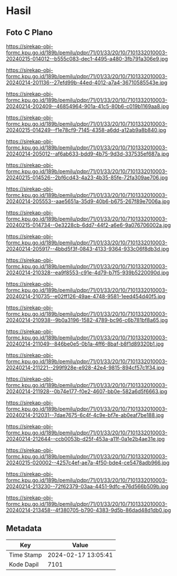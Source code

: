 # Hasil

## Foto C Plano

https://sirekap-obj-formc.kpu.go.id/189b/pemilu/pdpr/71/01/33/20/10/7101332010003-20240215-014012--b555c083-dec1-4495-a480-3fb791a306e9.jpg

https://sirekap-obj-formc.kpu.go.id/189b/pemilu/pdpr/71/01/33/20/10/7101332010003-20240214-201136--27efd99b-44ed-4012-a7a4-36710585543e.jpg

https://sirekap-obj-formc.kpu.go.id/189b/pemilu/pdpr/71/01/33/20/10/7101332010003-20240214-202409--46854964-901a-41c5-80b6-c019b1169aa8.jpg

https://sirekap-obj-formc.kpu.go.id/189b/pemilu/pdpr/71/01/33/20/10/7101332010003-20240215-014249--f1e78cf9-7145-4358-a6dd-a12ab9a8b840.jpg

https://sirekap-obj-formc.kpu.go.id/189b/pemilu/pdpr/71/01/33/20/10/7101332010003-20240214-205012--af6ab633-bdd9-4b75-9d3d-337535ef687a.jpg

https://sirekap-obj-formc.kpu.go.id/189b/pemilu/pdpr/71/01/33/20/10/7101332010003-20240215-014526--2bf6cd43-4a23-4b35-85fe-72fa309ae706.jpg

https://sirekap-obj-formc.kpu.go.id/189b/pemilu/pdpr/71/01/33/20/10/7101332010003-20240214-205553--aae5651a-35d9-40b6-b675-267f89e7006a.jpg

https://sirekap-obj-formc.kpu.go.id/189b/pemilu/pdpr/71/01/33/20/10/7101332010003-20240215-014734--0e3228cb-6dd7-44f2-a6e6-9a076706002a.jpg

https://sirekap-obj-formc.kpu.go.id/189b/pemilu/pdpr/71/01/33/20/10/7101332010003-20240214-205917--4bbd5f3f-0843-4133-9364-933c06f8db3d.jpg

https://sirekap-obj-formc.kpu.go.id/189b/pemilu/pdpr/71/01/33/20/10/7101332010003-20240214-210328--ea9f8553-c91e-4d79-b7f5-939b5220090d.jpg

https://sirekap-obj-formc.kpu.go.id/189b/pemilu/pdpr/71/01/33/20/10/7101332010003-20240214-210735--e02ff126-49ae-4748-9581-1eed454d40f5.jpg

https://sirekap-obj-formc.kpu.go.id/189b/pemilu/pdpr/71/01/33/20/10/7101332010003-20240214-210938--9b0a3196-1582-4789-bc96-c6b781bf8a65.jpg

https://sirekap-obj-formc.kpu.go.id/189b/pemilu/pdpr/71/01/33/20/10/7101332010003-20240214-211049--846be0e5-0b1a-4ff6-8baf-b8f1d89320b1.jpg

https://sirekap-obj-formc.kpu.go.id/189b/pemilu/pdpr/71/01/33/20/10/7101332010003-20240214-211221--299f928e-e928-42e4-9815-894cf57c1f34.jpg

https://sirekap-obj-formc.kpu.go.id/189b/pemilu/pdpr/71/01/33/20/10/7101332010003-20240214-211928--0b74e177-f0e2-4607-bb0e-582a6d5f6663.jpg

https://sirekap-obj-formc.kpu.go.id/189b/pemilu/pdpr/71/01/33/20/10/7101332010003-20240214-212031--7dae7675-6c4f-4c9e-bf7e-ab0eaf7be188.jpg

https://sirekap-obj-formc.kpu.go.id/189b/pemilu/pdpr/71/01/33/20/10/7101332010003-20240214-212644--ccb0053b-d25f-453a-a11f-0a1e2b4ae31e.jpg

https://sirekap-obj-formc.kpu.go.id/189b/pemilu/pdpr/71/01/33/20/10/7101332010003-20240215-020002--4257c4ef-ae7a-4f50-bde4-ce5478adb966.jpg

https://sirekap-obj-formc.kpu.go.id/189b/pemilu/pdpr/71/01/33/20/10/7101332010003-20240214-213230--72f62379-03aa-4451-9dfc-e76d566b509b.jpg

https://sirekap-obj-formc.kpu.go.id/189b/pemilu/pdpr/71/01/33/20/10/7101332010003-20240214-213458--4f380705-b790-4383-9d5b-86dad48d1db0.jpg


## Metadata

| Key        | Value               |
| ---------- | ------------------- |
| Time Stamp | 2024-02-17 13:05:41 |
| Kode Dapil | 7101                |



